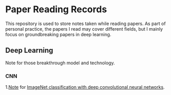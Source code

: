 # Paper Reading Records

This repository is used to store notes taken while reading papers. 
As part of personal practice, the papers I read may cover different fields, but I mainly focus on groundbreaking papers in deep learning.

## Deep Learning

Note for those breakthrough model and technology.

### CNN

1.[Note](./CNN/AlexNet.md) for [ImageNet classification with deep convolutional neural networks](https://dl.acm.org/doi/10.5555/2999134.2999257).